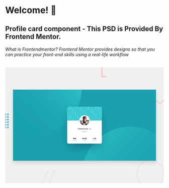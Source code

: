 # Welcome! 👋

## Profile card component - This PSD is Provided By Frontend Mentor.

###### What is Frontendmentor? Frontend Mentor provides designs so that you can practice your front-end skills using a real-life workflow

![Design preview for the Profile card component coding challenge](./design/desktop-preview.jpg)

